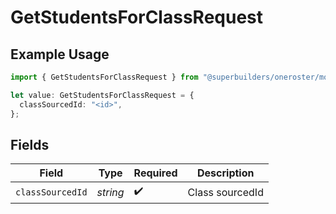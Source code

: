 # GetStudentsForClassRequest

## Example Usage

```typescript
import { GetStudentsForClassRequest } from "@superbuilders/oneroster/models/operations";

let value: GetStudentsForClassRequest = {
  classSourcedId: "<id>",
};
```

## Fields

| Field              | Type               | Required           | Description        |
| ------------------ | ------------------ | ------------------ | ------------------ |
| `classSourcedId`   | *string*           | :heavy_check_mark: | Class sourcedId    |
